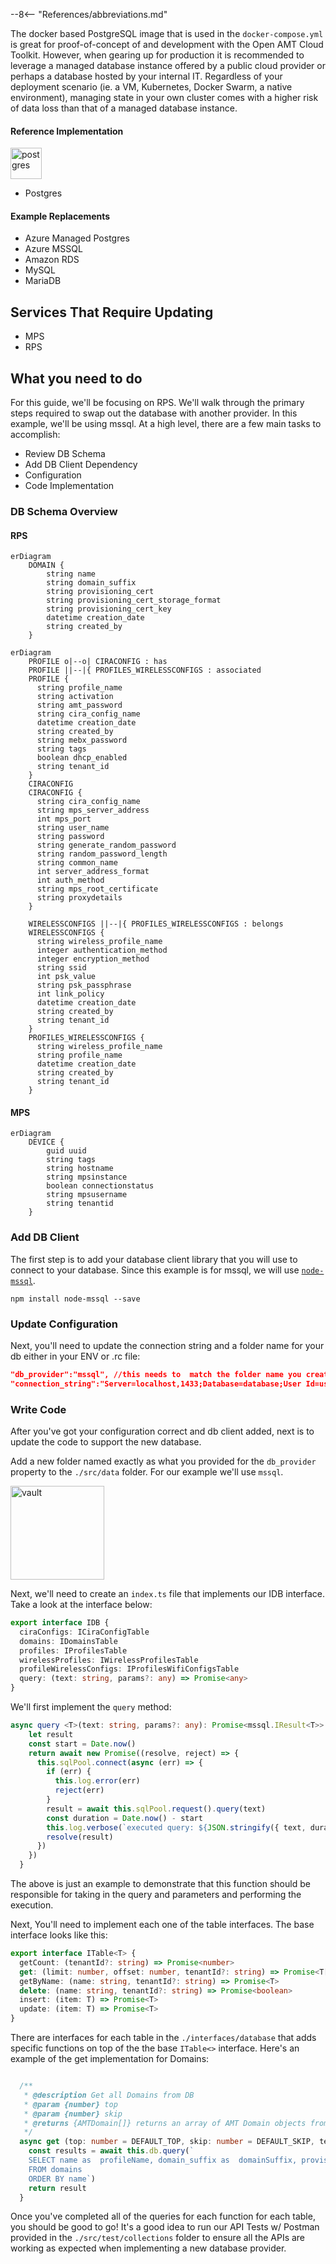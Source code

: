 --8<-- "References/abbreviations.md"

The docker based PostgreSQL image that is used in the `docker-compose.yml` is great for proof-of-concept of and development with the Open AMT Cloud Toolkit. However, when gearing up for production it is recommended to leverage a managed database instance offered by a public cloud provider or perhaps a database hosted by your internal IT. Regardless of your deployment scenario (ie. a VM, Kubernetes, Docker Swarm, a native environment), managing state in your own cluster comes with a higher risk of data loss than that of a managed database instance. 

#### Reference Implementation

<img src="./../../assets/images/logos/elephant.png" alt="postgres" style="width:50px;"/>

- Postgres

#### Example Replacements

- Azure Managed Postgres
- Azure MSSQL
- Amazon RDS
- MySQL
- MariaDB

## Services That Require Updating

- MPS
- RPS 

## What you need to do


For this guide, we'll be focusing on RPS. We'll walk through the primary steps required to swap out the database with another provider. In this example, we'll be using mssql.  At a high level, there are a few main tasks to accomplish:

- Review DB Schema
- Add DB Client Dependency
- Configuration
- Code Implementation

### DB Schema Overview

#### RPS
  ```mermaid
  erDiagram
      DOMAIN {
          string name
          string domain_suffix
          string provisioning_cert
          string provisioning_cert_storage_format
          string provisioning_cert_key
          datetime creation_date
          string created_by
      }
  ```
  ``` mermaid 
  erDiagram
      PROFILE o|--o| CIRACONFIG : has
      PROFILE ||--|{ PROFILES_WIRELESSCONFIGS : associated
      PROFILE {
        string profile_name
        string activation
        string amt_password
        string cira_config_name
        datetime creation_date
        string created_by
        string mebx_password
        string tags
        boolean dhcp_enabled
        string tenant_id
      }
      CIRACONFIG 
      CIRACONFIG {
        string cira_config_name
        string mps_server_address
        int mps_port
        string user_name
        string password
        string generate_random_password
        string random_password_length
        string common_name
        int server_address_format
        int auth_method
        string mps_root_certificate
        string proxydetails
      }

      WIRELESSCONFIGS ||--|{ PROFILES_WIRELESSCONFIGS : belongs
      WIRELESSCONFIGS {
        string wireless_profile_name 
        integer authentication_method 
        integer encryption_method 
        string ssid 
        int psk_value 
        string psk_passphrase 
        int link_policy 
        datetime creation_date 
        string created_by 
        string tenant_id 
      }
      PROFILES_WIRELESSCONFIGS {
        string wireless_profile_name
        string profile_name
        datetime creation_date
        string created_by
        string tenant_id
      }
  ```
#### MPS
  ```mermaid
  erDiagram
      DEVICE {
          guid uuid
          string tags
          string hostname
          string mpsinstance
          boolean connectionstatus
          string mpsusername
          string tenantid
      }
  ```

### Add DB Client
The first step is to add your database client library that you will use to connect to your database. Since this example is for mssql, we will use [`node-mssql`](https://www.npmjs.com/package/mssql).

```
npm install node-mssql --save
```

### Update Configuration

Next, you'll need to update the connection string and a folder name for your db either in your ENV or .rc file:
``` json
"db_provider":"mssql", //this needs to  match the folder name you create in the next step
"connection_string":"Server=localhost,1433;Database=database;User Id=username;Password=password;Encrypt=true'",
```

### Write Code

After you've got your configuration correct and db client added, next is to update the code to support the new database. 


Add a new folder named exactly as what you provided for the `db_provider` property to the `./src/data` folder. For our example we'll use `mssql`.

<img src="./../../assets/images/DbFolder.png" alt="vault" style="width:150px;"/>

Next, we'll need to create an `index.ts` file that implements our IDB interface. Take a look at the interface below:
``` typescript
export interface IDB {
  ciraConfigs: ICiraConfigTable
  domains: IDomainsTable
  profiles: IProfilesTable
  wirelessProfiles: IWirelessProfilesTable
  profileWirelessConfigs: IProfilesWifiConfigsTable
  query: (text: string, params?: any) => Promise<any>
}
```
We'll first implement the `query` method:
``` typescript
async query <T>(text: string, params?: any): Promise<mssql.IResult<T>> {
    let result
    const start = Date.now()
    return await new Promise((resolve, reject) => {
      this.sqlPool.connect(async (err) => {
        if (err) {
          this.log.error(err)
          reject(err)
        }
        result = await this.sqlPool.request().query(text)
        const duration = Date.now() - start
        this.log.verbose(`executed query: ${JSON.stringify({ text, duration, rows: result.recordset.length })}`)
        resolve(result)
      })
    })
  }
```

The above is just an example to demonstrate that this function should be responsible for taking in the query and parameters and performing the execution.

Next, You'll need to implement each one of the table interfaces. The base interface looks like this: 
``` typescript
export interface ITable<T> {
  getCount: (tenantId?: string) => Promise<number>
  get: (limit: number, offset: number, tenantId?: string) => Promise<T[]>
  getByName: (name: string, tenantId?: string) => Promise<T>
  delete: (name: string, tenantId?: string) => Promise<boolean>
  insert: (item: T) => Promise<T>
  update: (item: T) => Promise<T>
}
```
There are interfaces for each table in the `./interfaces/database` that adds specific functions on top of the the base `ITable<>` interface.
Here's an example of the get implementation for Domains:
``` typescript

  /**
   * @description Get all Domains from DB
   * @param {number} top
   * @param {number} skip
   * @returns {AMTDomain[]} returns an array of AMT Domain objects from DB
   */
  async get (top: number = DEFAULT_TOP, skip: number = DEFAULT_SKIP, tenantId: string = ''): Promise<AMTDomain[]> {
    const results = await this.db.query(`
    SELECT name as  profileName, domain_suffix as  domainSuffix, provisioning_cert as  provisioningCert, provisioning_cert_storage_format as  provisioningCertStorageFormat, provisioning_cert_key as  provisioningCertPassword, tenant_id tenantId
    FROM domains 
    ORDER BY name`)
    return result
  }

```

Once you've completed all of the queries for each function for each table, you should be good to go! It's a good idea to run our API Tests w/ Postman provided in the `./src/test/collections` folder to ensure all the APIs are working as expected when implementing a new database provider. 

